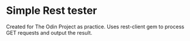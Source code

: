 # Simple Rest tester

Created for The Odin Project as practice.
Uses rest-client gem to process GET requests and output the result.
